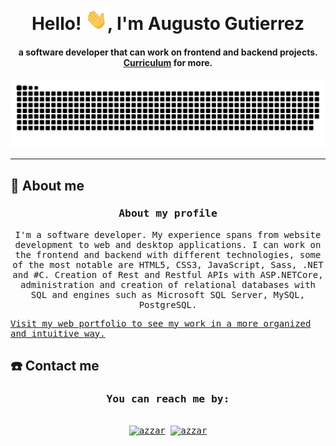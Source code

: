 <div align="center">
<h1 align="center">Hello! <img width="35" src="https://github.com/1999AZZAR/1999AZZAR/blob/main/resources/img/waving.gif">, I'm Augusto Gutierrez</h1>
<h4 align="center"> a software developer that can work on frontend and backend projects.<a href="https://drive.google.com/file/d/1p1GjvjBWN4gMwf0JsPGP34v3m16n4N93/view?usp=sharing" target="_blank"> Curriculum</a> for more.</h4>
</div>

<div align="center">
  <a href="https://augustogutierrez.netlify.app/">
  <img  src="https://github.com/1999AZZAR/1999AZZAR/blob/main/resources/img/grid-snake.svg"
       alt="snake" /></a>
</div>

-----
<div>
  <h2> 🧮 About me</h2>
<div>
<samp>
<h3 align="center">About my profile</h3>
 <p align="center">
    I'm a software developer. My experience spans from website development to web and desktop applications. I can work on the frontend and backend with different technologies, some of the most notable are HTML5, CSS3, JavaScript, Sass, .NET and #C. Creation of Rest and Restful APIs with ASP.NETCore, administration and creation of relational databases with SQL and engines such as Microsoft SQL Server, MySQL, PostgreSQL.
   
<a align="center" href="https://augustogutierrez.netlify.app/" target="_blank">Visit my web portfolio to see my work in a more organized and intuitive way.</a>
 </p>
 </samp>
</div>
</div>

<div>
  <h2>☎️ Contact me</h2>
<div>
  <samp>
    <h3 align="center">You can reach me by:</h3>
    <p align="center">
      <br/>
      <a href="linkedin.com/in/augustogutierrezz" target="blank"><img align="center"
         src="https://img.shields.io/badge/linkedin-%231DA1F2.svg?style=for-the-badge&logo=linkedin&logoColor=white"
         alt="azzar" height="30"/></a>
      <a href="mailto:augustogu.contact@gmail.com" target="blank"><img align="center"
         src="https://img.shields.io/badge/gmail-EA4335.svg?style=for-the-badge&logo=gmail&logoColor=white"
         alt="azzar" height="30"/></a>
    </p>
  </samp>
</div>
</div>
  
</details>
<br/>
</details>
